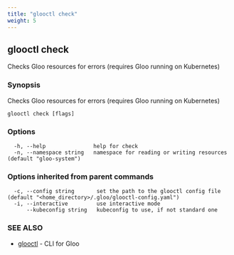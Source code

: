 ```yaml
---
title: "glooctl check"
weight: 5
---
```

## glooctl check

Checks Gloo resources for errors (requires Gloo running on Kubernetes)

### Synopsis

Checks Gloo resources for errors (requires Gloo running on Kubernetes)

```
glooctl check [flags]
```

### Options

```
  -h, --help               help for check
  -n, --namespace string   namespace for reading or writing resources (default "gloo-system")
```

### Options inherited from parent commands

```
  -c, --config string       set the path to the glooctl config file (default "<home_directory>/.gloo/glooctl-config.yaml")
  -i, --interactive         use interactive mode
      --kubeconfig string   kubeconfig to use, if not standard one
```

### SEE ALSO

* [glooctl](../glooctl)	 - CLI for Gloo

